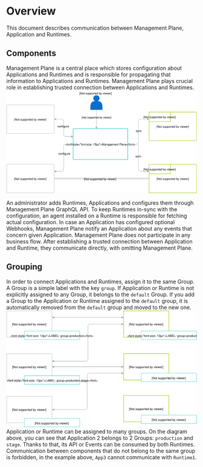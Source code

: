 # Overview

This document describes communication between Management Plane, Application and Runtimes. 

## Components
Management Plane is a central place which stores configuration about Applications and Runtimes and is responsible for propagating that information to Applications and Runtimes. 
Management Plane plays crucial role in establishing trusted connection between Applications and Runtimes. 
![](./assets/components-high-level.svg)

An administrator adds Runtimes, Applications and configures them through Management Plane GraphQL API. 
To keep Runtimes in-sync with the configuration, an agent installed on a Runtime is responsible for fetching actual configuration. 
In case an Application has configured optional Webhooks, Management Plane notify an Application about any events that concern given Application.
Management Plane does not participate in any business flow. After establishing a trusted connection between Application
and Runtime, they communicate directly, with omitting Management Plane. 

## Grouping
In order to connect Applications and Runtimes, assign it to the same Group.
A Group is a simple label with the key `group`. If Application or Runtime is not explicitly assigned to any Group, it belongs to the `default` Group.
If you add a Group to the Application or Runtime assigned to the `default` group, it is automatically removed from the `default` group and moved to the new one.
![](./assets/grouping.svg)
Application or Runtime can be assigned to many groups. On the diagram above, you can see that Application 2 belongs to 2 Groups: `production` and `stage`.
Thanks to that, its API or Events can be consumed by both Runtimes. Communication between components that do not belong to the same group is forbidden, 
in the example above, `App3` cannot communicate with `Runtime1`.